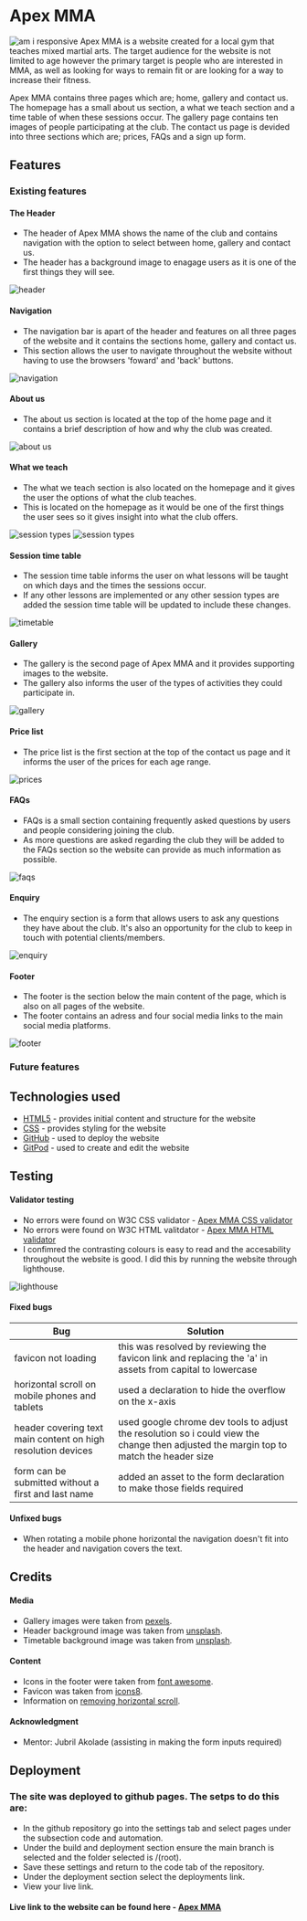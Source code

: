 # Apex MMA
![am i responsive](assets/images/readme-images/amiresponsive-apexmma.png)
Apex MMA is a website created for a local gym that teaches mixed martial arts. The target audience for the website is not limited to age however the primary target is people who are interested in MMA, as well as looking for ways to remain fit or are looking for a way to increase their fitness.

Apex MMA contains three pages which are; home, gallery and contact us. The homepage has a small about us section, a what we teach section and a time table of when these sessions occur. The gallery page contains ten images of people participating at the club. The contact us page is devided into three sections which are; prices, FAQs and a sign up form.

## Features
### Existing features
#### The Header
* The header of Apex MMA shows the name of the club and contains navigation with the option to select between home, gallery and contact us.
* The header has a background image to enagage users as it is one of the first things they will see.

![header](assets/images/readme-images/header.png)

#### Navigation
* The navigation bar is apart of the header and features on all three pages of the website and it contains the sections home, gallery and contact us.
* This section allows the user to navigate throughout the website without having to use the browsers 'foward' and 'back' buttons.

![navigation](assets/images/readme-images/navigation.png)

#### About us
* The about us section is located at the top of the home page and it contains a brief description of how and why the club was created.

![about us](assets/images/readme-images/about-us.png)

#### What we teach
* The what we teach section is also located on the homepage and it gives the user the options of what the club teaches.
* This is located on the homepage as it would be one of the first things the user sees so it gives insight into what the club offers.

![session types](assets/images/readme-images/session-type.png)
![session types](assets/images/readme-images/session-type2.png)

#### Session time table
* The session time table informs the user on what lessons will be taught on which days and the times the sessions occur.
* If any other lessons are implemented or any other session types are added the session time table will be updated to include these changes.

![timetable](assets/images/readme-images/timetable.png)

#### Gallery
* The gallery is the second page of Apex MMA and it provides supporting images to the website.
* The gallery also informs the user of the types of activities they could participate in.

![gallery](assets/images/readme-images/gallery.png)

#### Price list
* The price list is the first section at the top of the contact us page and it informs the user of the prices for each age range.

![prices](assets/images/readme-images/price-list.png)

#### FAQs
* FAQs is a small section containing frequently asked questions by users and people considering joining the club.
* As more questions are asked regarding the club they will be added to the FAQs section so the website can provide as much information as possible.

![faqs](assets/images/readme-images/faq.png)

#### Enquiry
* The enquiry section is a form that allows users to ask any questions they have about the club. It's also an opportunity for the club to keep in touch with potential clients/members.

![enquiry](assets/images/readme-images/enquiry.png)

#### Footer
* The footer is the section below the main content of the page, which is also on all pages of the website.
* The footer contains an adress and four social media links to the main social media platforms.

![footer](assets/images/readme-images/footer.png)

### Future features

## Technologies used 
* [HTML5](https://html.spec.whatwg.org/) - provides initial content and structure for the website
* [CSS](https://www.w3.org/Style/CSS/Overview.en.html) - provides styling for the website
* [GitHub](https://github.com/) - used to deploy the website
* [GitPod](https://www.gitpod.io/) - used to create and edit the website

## Testing
#### Validator testing
* No errors were found on W3C CSS validator - [Apex MMA CSS validator](https://jigsaw.w3.org/css-validator/validator?uri=https%3A%2F%2Fregan-boreland.github.io%2FApexMMA%2F&profile=css3svg&usermedium=all&warning=1&vextwarning=&lang=en)
* No errors were found on W3C HTML valitdator - [Apex MMA HTML validator](https://regan-boreland.github.io/ApexMMA/)
* I confimred the contrasting colours is easy to read and the accesability throughout the website is good. I did this by running the website through lighthouse.

![lighthouse](assets/images/readme-images/lighthouse-apexmma.png)

#### Fixed bugs
| Bug | Solution |
| ---| ---|
| favicon not loading | this was resolved by reviewing the favicon link and replacing the 'a' in assets from capital to lowercase |
| horizontal scroll on mobile phones and tablets | used a declaration to hide the overflow on the x-axis |
| header covering text main content on high resolution devices | used google chrome dev tools to adjust the resolution so i could view the change then adjusted the margin top to match the header size |
| form can be submitted without a first and last name | added an asset to the form declaration to make those fields required |

#### Unfixed bugs 
* When rotating a mobile phone horizontal the navigation doesn't fit into the header and navigation covers the text.

## Credits
#### Media
* Gallery images were taken from [pexels](https://www.pexels.com/).
* Header background image was taken from [unsplash](https://unsplash.com/photos/woman-wearing-white-shirt-and-black-grappling-gloves-7RJTPLgwMsc).
* Timetable background image was taken from [unsplash](https://unsplash.com/photos/a-wrestling-ring-in-an-empty-arena-with-a-man-standing-on-it-pSWfkJgAKGg).
#### Content
* Icons in the footer were taken from [font awesome](https://fontawesome.com/).
* Favicon was taken from [icons8](https://icons8.com/icons/set/predator).
* Information on [removing horizontal scroll](https://stackoverflow.com/questions/17756649/disable-the-horizontal-scroll).
#### Acknowledgment
* Mentor: Jubril Akolade (assisting in making the form inputs required)

## Deployment
### The site was deployed to github pages. The setps to do this are:
* In the github repository go into the settings tab and select pages under the subsection code and automation.
* Under the build and deployment section ensure the main branch is selected and the folder selected is /(root).
* Save these settings and return to the code tab of the repository.
* Under the deployment section select the deployments link.
* View your live link.
#### Live link to the website can be found here - [Apex MMA](https://github.com/Regan-Boreland/ApexMMA/deployments)

